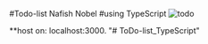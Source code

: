 #Todo-list Nafish Nobel 
#using TypeScript
![todo](https://user-images.githubusercontent.com/86622356/155573052-c6fe60ab-5356-470c-976b-87207d548c1e.png)

**host on: localhost:3000.
"# ToDo-list_TypeScript" 
